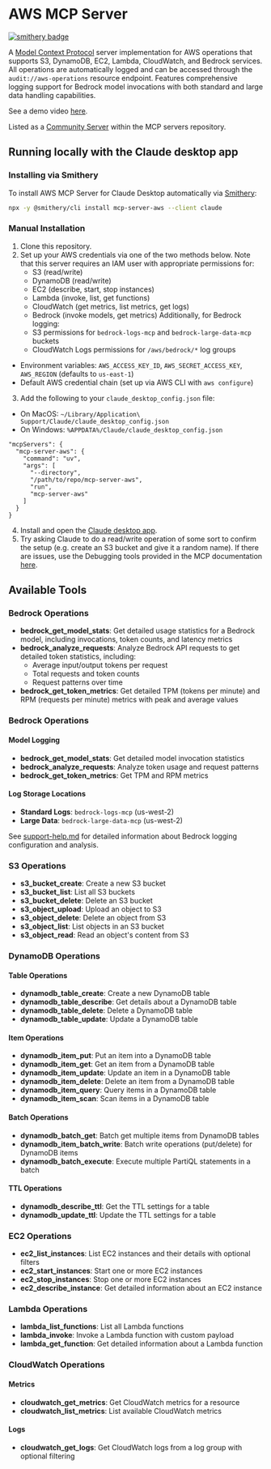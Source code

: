 # AWS MCP Server

[![smithery badge](https://smithery.ai/badge/mcp-server-aws)](https://smithery.ai/server/mcp-server-aws)

A [Model Context Protocol](https://www.anthropic.com/news/model-context-protocol) server implementation for AWS operations that supports S3, DynamoDB, EC2, Lambda, CloudWatch, and Bedrock services. All operations are automatically logged and can be accessed through the `audit://aws-operations` resource endpoint. Features comprehensive logging support for Bedrock model invocations with both standard and large data handling capabilities.

See a demo video [here](https://www.loom.com/share/99551eeb2e514e7eaf29168c47f297d1?sid=4eb54324-5546-4f44-99a0-947f80b9365c).

Listed as a [Community Server](https://github.com/modelcontextprotocol/servers?tab=readme-ov-file#-community-servers) within the MCP servers repository.

## Running locally with the Claude desktop app

### Installing via Smithery

To install AWS MCP Server for Claude Desktop automatically via [Smithery](https://smithery.ai/server/mcp-server-aws):

```bash
npx -y @smithery/cli install mcp-server-aws --client claude
```

### Manual Installation
1. Clone this repository.
2. Set up your AWS credentials via one of the two methods below. Note that this server requires an IAM user with appropriate permissions for:
   - S3 (read/write)
   - DynamoDB (read/write)
   - EC2 (describe, start, stop instances)
   - Lambda (invoke, list, get functions)
   - CloudWatch (get metrics, list metrics, get logs)
   - Bedrock (invoke models, get metrics)
   Additionally, for Bedrock logging:
   - S3 permissions for `bedrock-logs-mcp` and `bedrock-large-data-mcp` buckets
   - CloudWatch Logs permissions for `/aws/bedrock/*` log groups
- Environment variables: `AWS_ACCESS_KEY_ID`, `AWS_SECRET_ACCESS_KEY`, `AWS_REGION` (defaults to `us-east-1`)
- Default AWS credential chain (set up via AWS CLI with `aws configure`)
3. Add the following to your `claude_desktop_config.json` file:
- On MacOS: `~/Library/Application\ Support/Claude/claude_desktop_config.json`
- On Windows: `%APPDATA%/Claude/claude_desktop_config.json`

```
"mcpServers": {
  "mcp-server-aws": {
    "command": "uv",
    "args": [
      "--directory",
      "/path/to/repo/mcp-server-aws",
      "run",
      "mcp-server-aws"
    ]
  }
}
```
4. Install and open the [Claude desktop app](https://claude.ai/download).
5. Try asking Claude to do a read/write operation of some sort to confirm the setup (e.g. create an S3 bucket and give it a random name). If there are issues, use the Debugging tools provided in the MCP documentation [here](https://modelcontextprotocol.io/docs/tools/debugging).

## Available Tools

### Bedrock Operations
- **bedrock_get_model_stats**: Get detailed usage statistics for a Bedrock model, including invocations, token counts, and latency metrics
- **bedrock_analyze_requests**: Analyze Bedrock API requests to get detailed token statistics, including:
  - Average input/output tokens per request
  - Total requests and token counts
  - Request patterns over time
- **bedrock_get_token_metrics**: Get detailed TPM (tokens per minute) and RPM (requests per minute) metrics with peak and average values

### Bedrock Operations

#### Model Logging
- **bedrock_get_model_stats**: Get detailed model invocation statistics
- **bedrock_analyze_requests**: Analyze token usage and request patterns
- **bedrock_get_token_metrics**: Get TPM and RPM metrics

#### Log Storage Locations
- **Standard Logs**: `bedrock-logs-mcp` (us-west-2)
- **Large Data**: `bedrock-large-data-mcp` (us-west-2)

See [support-help.md](support-help.md) for detailed information about Bedrock logging configuration and analysis.

### S3 Operations

- **s3_bucket_create**: Create a new S3 bucket
- **s3_bucket_list**: List all S3 buckets
- **s3_bucket_delete**: Delete an S3 bucket
- **s3_object_upload**: Upload an object to S3
- **s3_object_delete**: Delete an object from S3
- **s3_object_list**: List objects in an S3 bucket
- **s3_object_read**: Read an object's content from S3


### DynamoDB Operations

#### Table Operations
- **dynamodb_table_create**: Create a new DynamoDB table
- **dynamodb_table_describe**: Get details about a DynamoDB table
- **dynamodb_table_delete**: Delete a DynamoDB table
- **dynamodb_table_update**: Update a DynamoDB table

#### Item Operations
- **dynamodb_item_put**: Put an item into a DynamoDB table
- **dynamodb_item_get**: Get an item from a DynamoDB table
- **dynamodb_item_update**: Update an item in a DynamoDB table
- **dynamodb_item_delete**: Delete an item from a DynamoDB table
- **dynamodb_item_query**: Query items in a DynamoDB table
- **dynamodb_item_scan**: Scan items in a DynamoDB table
#### Batch Operations
- **dynamodb_batch_get**: Batch get multiple items from DynamoDB tables
- **dynamodb_item_batch_write**: Batch write operations (put/delete) for DynamoDB items
- **dynamodb_batch_execute**: Execute multiple PartiQL statements in a batch

#### TTL Operations
- **dynamodb_describe_ttl**: Get the TTL settings for a table
- **dynamodb_update_ttl**: Update the TTL settings for a table

### EC2 Operations
- **ec2_list_instances**: List EC2 instances and their details with optional filters
- **ec2_start_instances**: Start one or more EC2 instances
- **ec2_stop_instances**: Stop one or more EC2 instances
- **ec2_describe_instance**: Get detailed information about an EC2 instance

### Lambda Operations
- **lambda_list_functions**: List all Lambda functions
- **lambda_invoke**: Invoke a Lambda function with custom payload
- **lambda_get_function**: Get detailed information about a Lambda function

### CloudWatch Operations
#### Metrics
- **cloudwatch_get_metrics**: Get CloudWatch metrics for a resource
- **cloudwatch_list_metrics**: List available CloudWatch metrics

#### Logs
- **cloudwatch_get_logs**: Get CloudWatch logs from a log group with optional filtering
